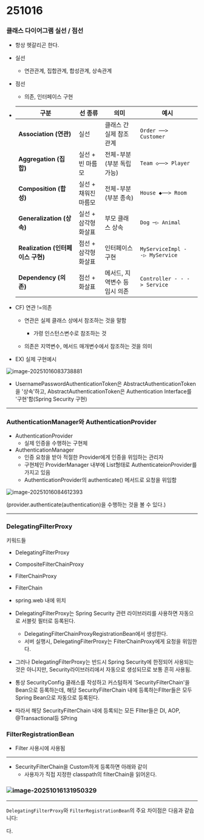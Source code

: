 # 251016



### 클래스 다이어그램 실선 / 점선 

- 항상 헷갈리곤 한다.

- 실선

  - 연관관계, 집합관계, 합성관계, 상속관계

- 점선

  - 의존, 인터페이스 구현

- | 구분                              | 선 종류              | 의미                          | 예시                           |
  | --------------------------------- | -------------------- | ----------------------------- | ------------------------------ |
  | **Association (연관)**            | 실선                 | 클래스 간 실제 참조 관계      | `Order ──> Customer`           |
  | **Aggregation (집합)**            | 실선 + 빈 마름모     | 전체-부분 (부분 독립 가능)    | `Team ◇──> Player`             |
  | **Composition (합성)**            | 실선 + 채워진 마름모 | 전체-부분 (부분 종속)         | `House ◆──> Room`              |
  | **Generalization (상속)**         | 실선 + 삼각형 화살표 | 부모 클래스 상속              | `Dog ─▷ Animal`                |
  | **Realization (인터페이스 구현)** | 점선 + 삼각형 화살표 | 인터페이스 구현               | `MyServiceImpl - -▷ MyService` |
  | **Dependency (의존)**             | 점선 + 화살표        | 메서드, 지역변수 등 임시 의존 | `Controller - - - > Service`   |

- CF) 연관 !=의존

  - 연관은 실제 클래스 상에서 참조하는 것을 말함
    - 가령 인스턴스변수로 참조하는 것

  - 의존은 지역변수, 메서드 매개변수에서 참조하는 것을 의미



- EX) 실제 구현예시



![image-20251016083738881](D:\Typora\images\image-20251016083738881.png)

- UsernamePasswordAuthenticationToken은 AbstractAuthenticationToken을 '상속'하고, 
  AbstractAuthenticationToken은 Authentication Interface를 '구현'함(Spring Security 구현)

  

---

### AuthenticationManager와 AuthenticationProvider

- AuthenticationProvider 
  - 실제 인증을 수행하는 구현체
- AuthenticationManager
  - 인증 요청을 받아 적절한 Provider에게 인증을 위임하는 관리자
  - 구현체인 ProviderManager 내부에 List형태로 AuthenticateionProvider를 가지고 있음
  - AuthenticationProvider의 authenticate() 메서드로 요청을 위임함

![image-20251016084612393](D:\Typora\images\image-20251016084612393.png)

(provider.authenticate(authentication)을 수행하는 것을 볼 수 있다.)



---



### DelegatingFilterProxy

키워드들

- DelegatingFilterProxy
- CompositeFilterChainProxy
- FilterChainProxy
- FilterChain

- spring.web 내에 위치



- DelegatingFilterProxy는 Spring Security 관련 라이브러리를 사용하면 자동으로 서블릿 필터로 등록된다.
  - DelegatingFilterChainProxyRegistrationBean에서 생성한다.
  - 서버 실행시, DelegatingFilterProxy는 FilterChainProxy에게 요청을 위임한다.
- 그러나 DelegatingFilterProxy는 반드시 Spring Security에 한정되어 사용되는 것은 아니지만, Security라이브러리에서 자동으로 생성되므로 보통 흔히 사용됨.
- 통상 SecurityConfig 클래스를 작성하고 커스텀하게 'SecurityFilterChain'을 Bean으로 등록하는데, 해당 SecurityFilterChain 내에 등록하는FIlter들은 모두 Spring Bean으로 자동으로 등록된다.
- 따라서 해당 SecurityFilterChain 내에 등록되는 모든 FIlter들은 DI, AOP, @Transactional등 SPring  



### FilterRegistrationBean

- Filter 사용시에 사용됨

---



- SecurityFilterChain을 Custom하게 등록하면 아래와 같이 
  - 사용자가 직접 지정한 classpath의 filterChain을 읽어온다.



### ![image-20251016131950329](D:\Typora\images\image-20251016131950329.png)

---

`DelegatingFilterProxy`와 `FilterRegistrationBean`의     주요 차이점은 다음과 같습니다:

다.  